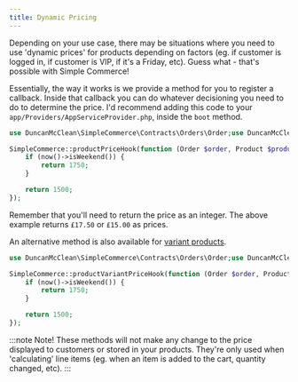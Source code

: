 ```yaml
---
title: Dynamic Pricing
---
```


Depending on your use case, there may be situations where you need to use 'dynamic prices' for products depending on factors (eg. if customer is logged in, if customer is VIP, if it's a Friday, etc). Guess what - that's possible with Simple Commerce!

Essentially, the way it works is we provide a method for you to register a callback. Inside that callback you can do whatever decisioning you need to do to determine the price. I'd recommend adding this code to your `app/Providers/AppServiceProvider.php`, inside the `boot` method.

```php
use DuncanMcClean\SimpleCommerce\Contracts\Orders\Order;use DuncanMcClean\SimpleCommerce\Contracts\Products\Product;

SimpleCommerce::productPriceHook(function (Order $order, Product $product) {
    if (now()->isWeekend()) {
        return 1750;
    }

    return 1500;
});
```

Remember that you'll need to return the price as an integer. The above example returns `£17.50` or `£15.00` as prices.

An alternative method is also available for [variant products](/product-variants).

```php
use DuncanMcClean\SimpleCommerce\Contracts\Orders\Order;use DuncanMcClean\SimpleCommerce\Contracts\Products\Product;use DuncanMcClean\SimpleCommerce\Products\ProductVariant;

SimpleCommerce::productVariantPriceHook(function (Order $order, Product $product, ProductVariant $variant) {
    if (now()->isWeekend()) {
        return 1750;
    }

    return 1500;
});
```

:::note Note!
These methods will not make any change to the price displayed to customers or stored in your products. They're only used when 'calculating' line items (eg. when an item is added to the cart, quantity changed, etc).
:::
